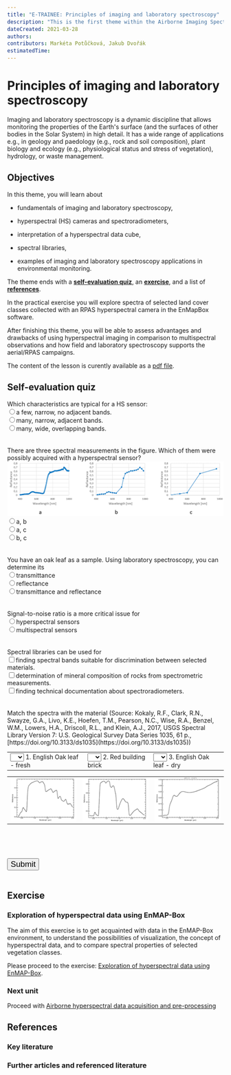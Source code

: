 ```yaml
---
title: "E-TRAINEE: Principles of imaging and laboratory spectroscopy"
description: "This is the first theme within the Airborne Imaging Spectroscopy Time Series Analysis module."
dateCreated: 2021-03-28
authors: 
contributors: Markéta Potůčková, Jakub Dvořák
estimatedTime:
---
```


# Principles of imaging and laboratory spectroscopy

Imaging and laboratory spectroscopy is a dynamic discipline that allows monitoring the properties of the Earth's surface (and the surfaces of other bodies in the Solar System) in high detail. It has a wide range of applications e.g., in geology and paedology (e.g., rock and soil composition), plant biology and ecology (e.g., physiological status and stress of vegetation), hydrology, or waste management.

## Objectives

In this theme, you will learn about

* fundamentals of imaging and laboratory spectroscopy,

* hyperspectral (HS) cameras and spectroradiometers,

* interpretation of a hyperspectral data cube,

* spectral libraries,

* examples of imaging and laboratory spectroscopy applications in environmental monitoring.

The theme ends with a **[self-evaluation quiz](#self-evaluation-quiz)**, an **[exercise](#exercise)**, and a list of **[references](#references)**.

In the practical exercise you will explore spectra of selected land cover classes collected with an RPAS hyperspectral camera in the EnMapBox software.

After finishing this theme, you will be able to assess advantages and drawbacks of using hyperspectral imaging in comparison to multispectral observations and how field and laboratory spectroscopy supports the aerial/RPAS campaigns.

The content of the lesson is curently available as a [pdf file]().


## Self-evaluation quiz

<form name="quiz" action="" method="post" onsubmit="evaluate_quiz(); return false">

<!--Question 1-->
<label for="q_01">
Which characteristics are typical for a HS sensor:
</label><br>
<input type="radio" name="q_01">a few, narrow, no adjacent bands.<br>
<input type="radio" name="q_01">many, narrow, adjacent bands.<br>
<input type="radio" name="q_01">many, wide, overlapping bands.<br>
<div hidden id="correct_q_01">many, narrow, adjacent bands.</div>
<output id="output_q_01"></output><br><br>

<!--Question 2-->
<label for="q_02">
There are three spectral measurements in the figure. Which of them were possibly acquired with a hyperspectral sensor?
<img src="media/quiz_img1.png">
</label><br>
<input type="radio" name="q_02">a, b<br>
<input type="radio" name="q_02">a, c<br>
<input type="radio" name="q_02">b, c<br>
<div hidden id="correct_q_02">a, b</div>
<output id="output_q_02"></output><br><br>

<!--Question 3-->
<label for="q_03">
You have an oak leaf as a sample. Using laboratory spectroscopy, you can determine its
</label><br>
<input type="radio" name="q_03">transmittance<br>
<input type="radio" name="q_03">reflectance<br>
<input type="radio" name="q_03">transmittance and reflectance<br>
<div hidden id="correct_q_03">transmittance and reflectance</div>
<output id="output_q_03"></output><br><br>

<!--Question 4-->
<label for="q_04">
Signal-to-noise ratio is a more critical issue for
</label><br>
<input type="radio" name="q_04">hyperspectral sensors<br>
<input type="radio" name="q_04">multispectral sensors<br>
<div hidden id="correct_q_04">hyperspectral sensors</div>
<output id="output_q_04"></output><br><br>

<!--Question 5-->
<label for="q_05">
Spectral libraries can be used for
</label><br>
<input type="checkbox" name="q_05">finding spectral bands suitable for discrimination between selected materials.<br>
<input type="checkbox" name="q_05">determination of mineral composition of rocks from spectrometric measurements.<br>
<input type="checkbox" name="q_05">finding technical documentation about spectroradiometers.<br>
<div hidden id="correct_q_05">finding spectral bands suitable for discrimination between selected materials.&determination of mineral composition of rocks from spectrometric measurements.</div>
<output id="output_q_05"></output><br><br>

<!--Question 6-->
<label for="q_06">
Match the spectra with the material (Source: Kokaly, R.F., Clark, R.N., Swayze, G.A., Livo, K.E., Hoefen, T.M., Pearson, N.C., Wise, R.A., Benzel, W.M., Lowers, H.A., Driscoll, R.L., and Klein, A.J., 2017, USGS Spectral Library Version 7: U.S. Geological Survey Data Series 1035, 61 p., [https://doi.org/10.3133/ds1035](https://doi.org/10.3133/ds1035))
</label><br>
<!--1st table - contains select elements-->
<table>
<tr>
	<td><select name="q_06"> 
		<option></option>	<!--default option-->
		<option>A</option>
		<option>B</option>
		<option>C</option>
	</select>
	1. English Oak leaf - fresh</td>
	<td><select name="q_06"> 
		<option></option>
		<option>A</option>
		<option>B</option>
		<option>C</option>
	</select>
	2. Red building brick</td>
	<td><select name="q_06"> 
		<option></option>
		<option>A</option>
		<option>B</option>
		<option>C</option>
	</select>
	3. English Oak leaf - dry</td>
</tr>
</table>
<!--2nd table - contains corresponding answers-->
<table>
<tr>
	<td><img src="media/quiz_img2.png"></td>
	<td><img src="media/quiz_img3.png"></td>
	<td><img src="media/quiz_img4.png"></td>
</tr>
</table><br>
<div hidden id="correct_q_06">B C A</div>
<output id="output_q_06"></output><br><br>

<input type="submit" value="Submit" style="font-size:14pt"><br><br>

<output id="output_overall">
</output>
</form>

## Exercise


### Exploration of hyperspectral data using EnMAP-Box

The aim of this exercise is to get acquainted with data in the EnMAP-Box environment, to understand the possibilities
of visualization, the concept of hyperspectral data, and to compare spectral properties of selected vegetation classes.

Please proceed to the exercise: [Exploration of hyperspectral data using EnMAP-Box](01_spectroscopy_principles_exercise.md).

### Next unit

Proceed with [Airborne hyperspectral data acquisition and pre-processing](../02_aerial_acquisition_preprocessing/02_aerial_acquisition_preprocessing.md)


## References

### Key literature


### Further articles and referenced literature
